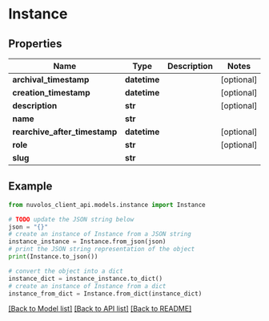 # Instance


## Properties

Name | Type | Description | Notes
------------ | ------------- | ------------- | -------------
**archival_timestamp** | **datetime** |  | [optional] 
**creation_timestamp** | **datetime** |  | [optional] 
**description** | **str** |  | [optional] 
**name** | **str** |  | 
**rearchive_after_timestamp** | **datetime** |  | [optional] 
**role** | **str** |  | [optional] 
**slug** | **str** |  | 

## Example

```python
from nuvolos_client_api.models.instance import Instance

# TODO update the JSON string below
json = "{}"
# create an instance of Instance from a JSON string
instance_instance = Instance.from_json(json)
# print the JSON string representation of the object
print(Instance.to_json())

# convert the object into a dict
instance_dict = instance_instance.to_dict()
# create an instance of Instance from a dict
instance_from_dict = Instance.from_dict(instance_dict)
```
[[Back to Model list]](../README.md#documentation-for-models) [[Back to API list]](../README.md#documentation-for-api-endpoints) [[Back to README]](../README.md)


